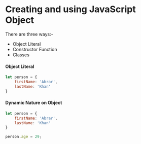 # Creating and using JavaScript Object
There are three ways:-
- Object Literal
- Constructor Function
- Classes

#### Object Literal

```js
let person = {
    firstName: 'Abrar',
    lastName: 'Khan'
}
```

#### Dynamic Nature on Object
```js
let person = {
    firstName: 'Abrar',
    lastName: 'Khan'
}

person.age = 29;
```
